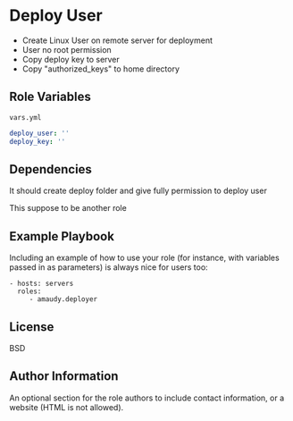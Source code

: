 Deploy User
=========

- Create Linux User on remote server for deployment
- User no root permission
- Copy deploy key to server
- Copy "authorized_keys" to home directory


Role Variables
--------------

`vars.yml`

```yml
deploy_user: ''
deploy_key: ''
```

Dependencies
------------

It should create deploy folder and give fully permission to deploy user

This suppose to be another role

Example Playbook
----------------

Including an example of how to use your role (for instance, with variables passed in as parameters) is always nice for users too:

    - hosts: servers
      roles:
         - amaudy.deployer

License
-------

BSD

Author Information
------------------

An optional section for the role authors to include contact information, or a website (HTML is not allowed).
